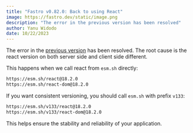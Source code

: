 ```yaml
---
title: "Fastro v0.82.0: Back to using React"
image: https://fastro.dev/static/image.png
description: "The error in the previous version has been resolved"
author: Yanu Widodo
date: 10/22/2023
---
```


The error in the [previous version](/blog/preact_and_encrypted_props) has been
resolved. The root cause is the react version on both server side and client
side different.

This happens when we call react from `esm.sh` directly:

```bash
https://esm.sh/react@18.2.0
https://esm.sh/react-dom@18.2.0
```

If you want consistent versioning, you should call `esm.sh` with prefix `v133`:

```bash
https://esm.sh/v133/react@18.2.0
https://esm.sh/v133/react-dom@18.2.0
```

This helps ensure the stability and reliability of your application.
